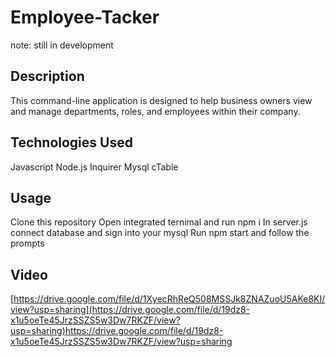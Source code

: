 # Employee-Tacker 

note: still in development

## Description

This command-line application is designed to help business owners view and manage departments, roles, and employees within their company.

## Technologies Used

Javascript
Node.js
Inquirer
Mysql
cTable

## Usage
Clone this repository
Open integrated ternimal and run npm i
In server.js connect database and sign into your mysql
Run npm start and follow the prompts

## Video

[https://drive.google.com/file/d/1XyecRhReQ508MSSJk8ZNAZuoU5AKe8KI/view?usp=sharing](https://drive.google.com/file/d/19dz8-x1u5oeTe45JrzSSZS5w3Dw7RKZF/view?usp=sharing)https://drive.google.com/file/d/19dz8-x1u5oeTe45JrzSSZS5w3Dw7RKZF/view?usp=sharing
